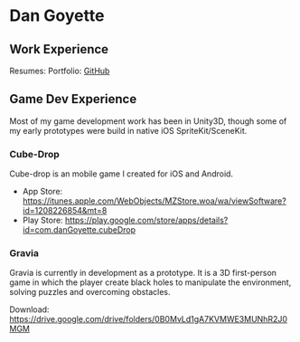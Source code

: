 # Dan Goyette

## Work Experience
Resumes: 
Portfolio: [GitHub](https://github.com/dan-goyette/General/blob/master/User%20Interface%20Portfolio.pdf)

## Game Dev Experience

Most of my game development work has been in Unity3D, though some of my early prototypes were build in native iOS SpriteKit/SceneKit. 

### Cube-Drop

Cube-drop is an mobile game I created for iOS and Android. 

 * App Store: https://itunes.apple.com/WebObjects/MZStore.woa/wa/viewSoftware?id=1208226854&mt=8
 * Play Store: https://play.google.com/store/apps/details?id=com.danGoyette.cubeDrop

### Gravia

Gravia is currently in development as a prototype. It is a 3D first-person game in which the player create black holes to manipulate the environment, solving puzzles and overcoming obstacles.

Download: https://drive.google.com/drive/folders/0B0MvLd1gA7KVMWE3MUNhR2J0MGM
